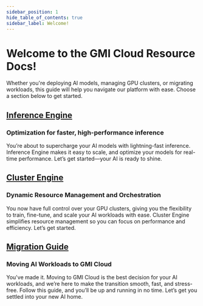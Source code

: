 ```yaml
---
sidebar_position: 1
hide_table_of_contents: true
sidebar_label: Welcome!
---
```


# Welcome to the GMI Cloud Resource Docs!

Whether you're deploying AI models, managing GPU clusters, or migrating workloads, this guide will help you navigate our platform with ease. Choose a section below to get started.

## [Inference Engine](/inference-engine)

### Optimization for faster, high-performance inference

You’re about to supercharge your AI models with lightning-fast inference. Inference Engine makes it easy to scale, and optimize your models for real-time performance. Let’s get started—your AI is ready to shine.

## [Cluster Engine](/cluster-engine)

### Dynamic Resource Management and Orchestration

You now have full control over your GPU clusters, giving you the flexibility to train, fine-tune, and scale your AI workloads with ease. Cluster Engine simplifies resource management so you can focus on performance and efficiency. Let’s get started.

## [Migration Guide](/migration-guide)

### Moving AI Workloads to GMI Cloud

You've made it. Moving to GMI Cloud is the best decision for your AI workloads, and we’re here to make the transition smooth, fast, and stress-free. Follow this guide, and you’ll be up and running in no time. Let’s get you settled into your new AI home.